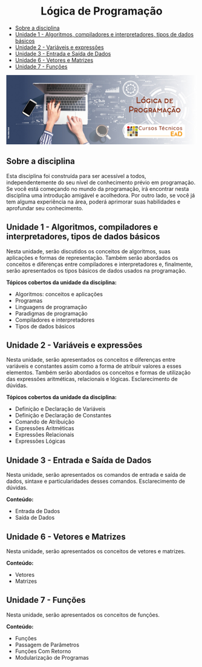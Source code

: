 <h1 align="center">
  Lógica de Programação
</h1>

- [Sobre a disciplina](#sobre-a-disciplina)
- [Unidade 1 - Algoritmos, compiladores e interpretadores, tipos de dados básicos](#unidade-1---algoritmos-compiladores-e-interpretadores-tipos-de-dados-básicos)
- [Unidade 2 - Variáveis e expressões](#unidade-2---variáveis-e-expressões)
- [Unidade 3 - Entrada e Saída de Dados](#unidade-3---entrada-e-saída-de-dados)
- [Unidade 6 - Vetores e Matrizes](#unidade-6---vetores-e-matrizes)
- [Unidade 7 - Funções](#unidade-7---funções)

![Banner de apresentação do repositório da disciplina de Lógica de Programação do curso Técnico em Informática para Internet do IFCE.](.github/banner.jpg)

## Sobre a disciplina

Esta disciplina foi construída para ser acessível a todos, independentemente do seu nível de conhecimento prévio em programação. Se você está começando no mundo da programação, irá encontrar nesta disciplina uma introdução amigável e acolhedora. Por outro lado, se você já tem alguma experiência na área, poderá aprimorar suas habilidades e aprofundar seu conhecimento.

## Unidade 1 - Algoritmos, compiladores e interpretadores, tipos de dados básicos

Nesta unidade, serão discutidos os conceitos de algoritmos, suas aplicações e formas de representação. Também serão abordados os conceitos e diferenças entre compiladores e interpretadores e, finalmente, serão apresentados os tipos básicos de dados usados na programação.

**Tópicos cobertos da unidade da disciplina:**

- Algoritmos: conceitos e aplicações
- Programas
- Linguagens de programação
- Paradigmas de programação
- Compiladores e interpretadores
- Tipos de dados básicos

## Unidade 2 - Variáveis e expressões

Nesta unidade, serão apresentados os conceitos e diferenças entre variáveis e constantes assim como a forma de atribuir valores a esses elementos. Também serão abordados os conceitos e formas de utilização das expressões aritméticas, relacionais e lógicas. Esclarecimento de dúvidas.

**Tópicos cobertos da unidade da disciplina:**

- Definição e Declaração de Variáveis
- Definição e Declaração de Constantes
- Comando de Atribuição
- Expressões Aritméticas
- Expressões Relacionais
- Expressões Lógicas

## Unidade 3 - Entrada e Saída de Dados

Nesta unidade, serão apresentados os comandos de entrada e saída de dados, sintaxe e particularidades desses comandos. Esclarecimento de dúvidas.

**Conteúdo:**

- Entrada de Dados
- Saída de Dados

## Unidade 6 - Vetores e Matrizes

Nesta unidade, serão apresentados os conceitos de vetores e matrizes.

**Conteúdo:**

- Vetores
- Matrizes

## Unidade 7 - Funções

Nesta unidade, serão apresentados os conceitos de funções.

**Conteúdo:**

- Funções
- Passagem de Parâmetros
- Funções Com Retorno
- Modularização de Programas
